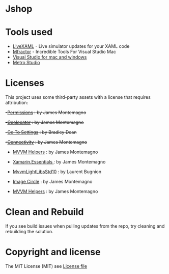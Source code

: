 # Jshop


# Tools used

* [LiveXAML](http://www.livexaml.com) - Live simulator updates for your XAML code 
* [Mfractor](https://www.mfractor.com) - Incredible Tools For Visual Studio Mac
* [Visual Studio for mac and windows](https://visualstudio.microsoft.com/?rr=https%3A%2F%2Fwww.google.com%2F)
* [Metro Studio](https://www.syncfusion.com/downloads/metrostudio)

# Licenses

This project uses some third-party assets with a license that requires attribution:

~~-[Permissions](https://github.com/jamesmontemagno/PermissionsPlugin) : by James Montemagno~~

~~-[Geolocator](https://www.nuget.org/packages/Xam.Plugin.Geolocator) : by James Montemagno~~

~~-[Go To Settings](https://github.com/TrueGeek/Xamarin.Plugin.GoToSettings) : by Bradley Dean~~

~~-[Connectivity](https://www.nuget.org/packages/Xam.Plugin.Connectivity) : by James Montemagno~~

- [MVVM Helpers](https://www.nuget.org/packages/Refractored.MvvmHelpers/) : by James Montemagno

- [Xamarin.Essentials ](https://www.nuget.org/packages/Xamarin.Essentials) : by James Montemagno

- [MvvmLightLibsStd10](https://github.com/lbugnion/mvvmlight) : by Laurent Bugnion

- [Image Circle](https://github.com/jamesmontemagno/MediaPlugin) : by James Montemagno

- [MVVM Helpers](https://www.nuget.org/packages/Refractored.MvvmHelpers/) : by James Montemagno


# Clean and Rebuild

If you see build issues when pulling updates from the repo, try cleaning and rebuilding the solution.

# Copyright and license

The MIT License (MIT) see [License file](https://github.com/jorgemht/Jshop/blob/master/LICENSE)
